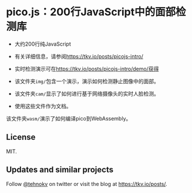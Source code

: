 # pico.js：200行JavaScript中的面部检测库
* 大约200行纯JavaScript
* 有关详细信息，请参阅<https://tkv.io/posts/picojs-intro/>
* 实时检测演示可在<https://tkv.io/posts/picojs-intro/demo/获得>

* 该文件夹`img/`包含一个演示，演示如何检测静止图像中的面部。
* 该文件夹`cam/`显示了如何进行基于网络摄像头的实时人脸检测。
* 使用这些文件作为文档。

该文件夹`wasm/`演示了如何编译pico到WebAssembly。

## License

MIT.

## Updates and similar projects

Follow <a href="https://twitter.com/tehnokv">@tehnokv</a> on twitter or visit the blog at <https://tkv.io/posts/>.
